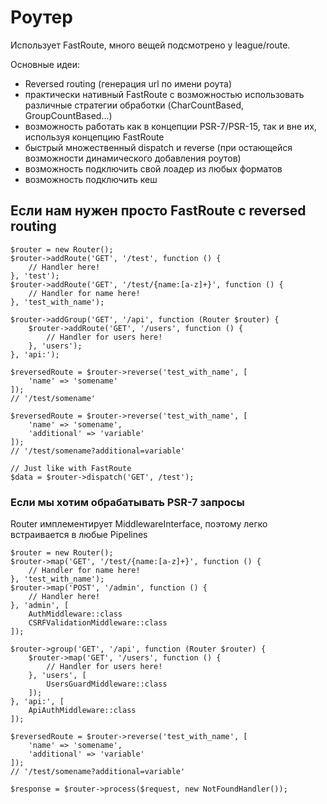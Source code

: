 # Роутер

Использует FastRoute, много вещей подсмотрено у league/route.

Основные идеи:
- Reversed routing (генерация url по имени роута)
- практически нативный FastRoute с возможностью использовать различные стратегии обработки (CharCountBased, GroupCountBased...)
- возможность работать как в концепции PSR-7/PSR-15, так и вне их, используя концепцию FastRoute 
- быстрый множественный dispatch и reverse (при остающейся возможности динамического добавления роутов)
- возможность подключить свой лоадер из любых форматов
- возможность подключить кеш

## Если нам нужен просто FastRoute с reversed routing

```
$router = new Router();
$router->addRoute('GET', '/test', function () {
    // Handler here!
}, 'test');
$router->addRoute('GET', '/test/{name:[a-z]+}', function () {
    // Handler for name here!
}, 'test_with_name');

$router->addGroup('GET', '/api', function (Router $router) {
    $router->addRoute('GET', '/users', function () {
        // Handler for users here!
    }, 'users');
}, 'api:');

$reversedRoute = $router->reverse('test_with_name', [
    'name' => 'somename'
]);
// '/test/somename'

$reversedRoute = $router->reverse('test_with_name', [
    'name' => 'somename',
    'additional' => 'variable'
]);
// '/test/somename?additional=variable'

// Just like with FastRoute
$data = $router->dispatch('GET', /test');
```

### Если мы хотим обрабатывать PSR-7 запросы

Router имплементирует MiddlewareInterface, поэтому легко встраивается в любые Pipelines

```
$router = new Router();
$router->map('GET', '/test/{name:[a-z]+}', function () {
    // Handler for name here!
}, 'test_with_name');
$router->map('POST', '/admin', function () {
    // Handler here!
}, 'admin', [
    AuthMiddleware::class
    CSRFValidationMiddleware::class
]);

$router->group('GET', '/api', function (Router $router) {
    $router->map('GET', '/users', function () {
        // Handler for users here!
    }, 'users', [
        UsersGuardMiddleware::class
    ]);
}, 'api:', [
    ApiAuthMiddleware::class
]);

$reversedRoute = $router->reverse('test_with_name', [
    'name' => 'somename',
    'additional' => 'variable'
]);
// '/test/somename?additional=variable'

$response = $router->process($request, new NotFoundHandler());
```





















